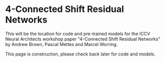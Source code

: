 # 4-Connected Shift Residual Networks

This will be the location for code and pre-trained models for the ICCV Neural Architects workshop paper "4-Connected Shift Residual Networks" by Andrew Brown, Pascal Mettes and Marcel Worring.

This page is construction, please check back later for code and models.
